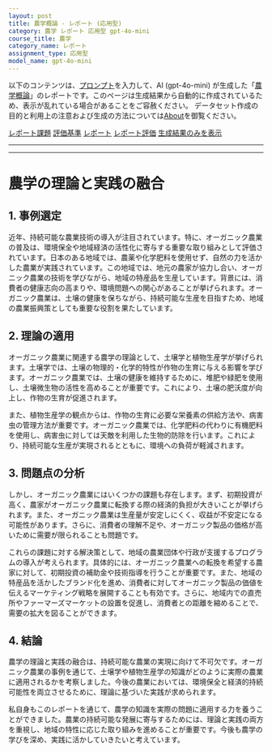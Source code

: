 ```yaml
---
layout: post
title: 農学概論 - レポート (応用型)
category: 農学 レポート 応用型 gpt-4o-mini
course_title: 農学
category_name: レポート
assignment_type: 応用型
model_name: gpt-4o-mini
---
```


以下のコンテンツは、[プロンプト](https://github.com/takedatoshiyuki/synthetic_assignments/tree/main/generated/農学/gpt-4o-mini/prompt_レポート-応用型.md)を入力して、AI (gpt-4o-mini) が生成した「[農学概論](/contents/農学/)」のレポートです。このページは生成結果から自動的に作成されているため、表示が乱れている場合があることをご容赦ください。
データセット作成の目的と利用上の注意および生成の方法については[About](/About)を御覧ください。

[レポート課題](../レポート課題-応用型)
[評価基準](../評価基準-応用型)
[レポート](../レポート-応用型)
[レポート評価](../レポート評価-応用型)
[生成結果のみを表示](https://github.com/takedatoshiyuki/synthetic_assignments/tree/main/generated/農学/gpt-4o-mini/レポート-応用型.md)
  

***
***
  
# 農学の理論と実践の融合

## 1. 事例選定

近年、持続可能な農業技術の導入が注目されています。特に、オーガニック農業の普及は、環境保全や地域経済の活性化に寄与する重要な取り組みとして評価されています。日本のある地域では、農薬や化学肥料を使用せず、自然の力を活かした農業が実践されています。この地域では、地元の農家が協力し合い、オーガニック農業の技術を学びながら、地域の特産品を生産しています。背景には、消費者の健康志向の高まりや、環境問題への関心があることが挙げられます。オーガニック農業は、土壌の健康を保ちながら、持続可能な生産を目指すため、地域の農業振興策としても重要な役割を果たしています。

## 2. 理論の適用

オーガニック農業に関連する農学の理論として、土壌学と植物生産学が挙げられます。土壌学では、土壌の物理的・化学的特性が作物の生育に与える影響を学びます。オーガニック農業では、土壌の健康を維持するために、堆肥や緑肥を使用し、土壌微生物の活性を高めることが重要です。これにより、土壌の肥沃度が向上し、作物の生育が促進されます。

また、植物生産学の観点からは、作物の生育に必要な栄養素の供給方法や、病害虫の管理方法が重要です。オーガニック農業では、化学肥料の代わりに有機肥料を使用し、病害虫に対しては天敵を利用した生物的防除を行います。これにより、持続可能な生産が実現されるとともに、環境への負荷が軽減されます。

## 3. 問題点の分析

しかし、オーガニック農業にはいくつかの課題も存在します。まず、初期投資が高く、農家がオーガニック農業に転換する際の経済的負担が大きいことが挙げられます。また、オーガニック農業は生産量が安定しにくく、収益が不安定になる可能性があります。さらに、消費者の理解不足や、オーガニック製品の価格が高いために需要が限られることも問題です。

これらの課題に対する解決策として、地域の農業団体や行政が支援するプログラムの導入が考えられます。具体的には、オーガニック農業への転換を希望する農家に対して、初期投資の補助金や技術指導を行うことが重要です。また、地域の特産品を活かしたブランド化を進め、消費者に対してオーガニック製品の価値を伝えるマーケティング戦略を展開することも有効です。さらに、地域内での直売所やファーマーズマーケットの設置を促進し、消費者との距離を縮めることで、需要の拡大を図ることができます。

## 4. 結論

農学の理論と実践の融合は、持続可能な農業の実現に向けて不可欠です。オーガニック農業の事例を通じて、土壌学や植物生産学の知識がどのように実際の農業に適用されるかを考察しました。今後の農業においては、環境保全と経済的持続可能性を両立させるために、理論に基づいた実践が求められます。

私自身もこのレポートを通じて、農学の知識を実際の問題に適用する力を養うことができました。農業の持続可能な発展に寄与するためには、理論と実践の両方を重視し、地域の特性に応じた取り組みを進めることが重要です。今後も農学の学びを深め、実践に活かしていきたいと考えています。
